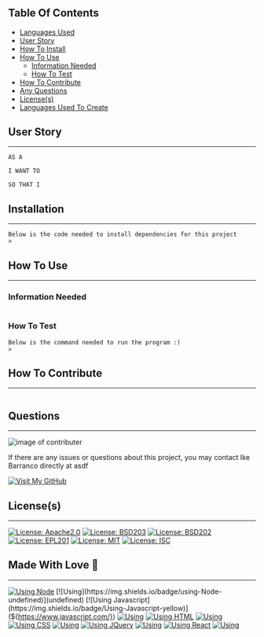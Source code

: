 
# 
## Table Of Contents
- [Languages Used](##Made-With-Love)
- [User Story](#User-Story)
- [How To Install](##Installation)
- [How To Use](##How-To-Use)
    - [Information Needed](###Information-Needed)
    - [How To Test](###How-To-Test)
- [How To Contribute](##Contribute)
- [Any Questions](##Questions)
- [License(s)](##License(s))
- [Languages Used To Create](##Made-With-Love-💖)

## User Story
--------------------------
```
AS A  

I WANT TO  

SO THAT I  

```

## Installation
--------------------------
```
Below is the code needed to install dependencies for this project
> 
```

## How To Use
---------------------------
### Information Needed
```

```

### How To Test
```
Below is the command needed to run the program :)
> 
```

## How To Contribute
--------------------------
```

```

## Questions
--------------------------
![image of contributer](https://avatars1.githubusercontent.com/u/57930755?v=4) 

If there are any issues or questions about this project, you may contact Ike Barranco directly at asdf

[![Visit My GitHub](https://img.shields.io/badge/Visit%20My%20GitHub-Click%20Me-1abc9c.svg)](https://github.com/ikemous)

## License(s)
--------------------------
[![License: Apache2.0](https://img.shields.io/badge/License-Apache%202.0-blue.svg)](https://opensource.org/licenses/Apache-2.0) 
[![License: BSD203](https://img.shields.io/badge/License-BSD%203--Clause-blue.svg)](https://opensource.org/licenses/BSD-3-Clause) 
[![License: BSD202](https://img.shields.io/badge/License-BSD%202--Clause-orange.svg)](https://opensource.org/licenses/BSD-2-Clause) 
[![License: EPL201](https://img.shields.io/badge/License-EPL%201.0-red.svg)](https://opensource.org/licenses/EPL-1.0) 
[![License: MIT](https://img.shields.io/badge/License-MIT-yellow.svg)](https://opensource.org/licenses/MIT) 
[![License: ISC](https://img.shields.io/badge/License-ISC-blue.svg)](https://opensource.org/licenses/ISC) 


## Made With Love 💖
--------------------------
[![Using Node](https://img.shields.io/badge/Using-Node-brightgreen)](${https://nodejs.org/en/}) 
[![Using](https://img.shields.io/badge/using-Node-undefined)](undefined) 
[![Using Javascript](https://img.shields.io/badge/Using-Javascript-yellow)](${https://www.javascript.com/}) 
[![Using](https://img.shields.io/badge/using-Javascript-undefined)](undefined) 
[![Using HTML](https://img.shields.io/badge/Using-HTML-orange)](https://www.w3schools.com/html/) 
[![Using](https://img.shields.io/badge/using-HTML-undefined)](undefined) 
[![Using CSS](https://img.shields.io/badge/Using-CSS-blue)](https://www.w3schools.com/css/) 
[![Using](https://img.shields.io/badge/using-CSS-undefined)](undefined) 
[![Using JQuery](https://img.shields.io/badge/Using-JQuery-black)](https://jquery.com/) 
[![Using](https://img.shields.io/badge/using-JQuery-undefined)](undefined) 
[![Using React](https://img.shields.io/badge/Using-React-blue)](https://reactjs.org/) 
[![Using](https://img.shields.io/badge/using-React-undefined)](undefined) 

